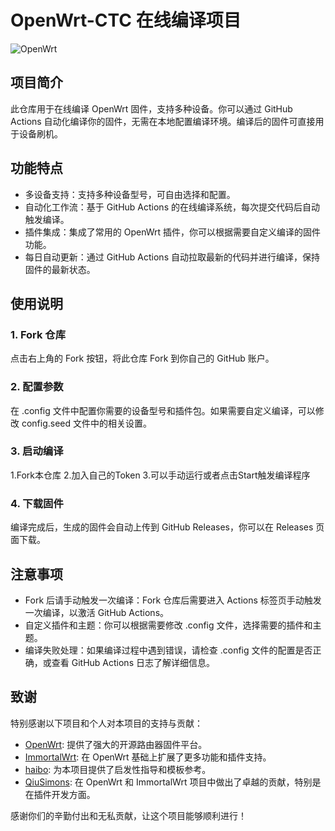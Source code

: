 # OpenWrt-CTC 在线编译项目

![OpenWrt](https://openwrt.org/_media/logo.png)

## 项目简介

此仓库用于在线编译 OpenWrt 固件，支持多种设备。你可以通过 GitHub Actions 自动化编译你的固件，无需在本地配置编译环境。编译后的固件可直接用于设备刷机。

## 功能特点

- 多设备支持：支持多种设备型号，可自由选择和配置。
- 自动化工作流：基于 GitHub Actions 的在线编译系统，每次提交代码后自动触发编译。
- 插件集成：集成了常用的 OpenWrt 插件，你可以根据需要自定义编译的固件功能。
- 每日自动更新：通过 GitHub Actions 自动拉取最新的代码并进行编译，保持固件的最新状态。

## 使用说明

### 1. Fork 仓库

点击右上角的 Fork 按钮，将此仓库 Fork 到你自己的 GitHub 账户。


### 2. 配置参数

在 .config 文件中配置你需要的设备型号和插件包。如果需要自定义编译，可以修改 config.seed 文件中的相关设置。

### 3. 启动编译

1.Fork本仓库
2.加入自己的Token
3.可以手动运行或者点击Start触发编译程序


### 4. 下载固件

编译完成后，生成的固件会自动上传到 GitHub Releases，你可以在 Releases 页面下载。


## 注意事项

- Fork 后请手动触发一次编译：Fork 仓库后需要进入 Actions 标签页手动触发一次编译，以激活 GitHub Actions。
- 自定义插件和主题：你可以根据需要修改 .config 文件，选择需要的插件和主题。
- 编译失败处理：如果编译过程中遇到错误，请检查 .config 文件的配置是否正确，或查看 GitHub Actions 日志了解详细信息。

## 致谢

特别感谢以下项目和个人对本项目的支持与贡献：

- [OpenWrt](https://openwrt.org/): 提供了强大的开源路由器固件平台。
- [ImmortalWrt](https://github.com/immortalwrt/immortalwrt): 在 OpenWrt 基础上扩展了更多功能和插件支持。
- [haibo](https://github.com/haibo): 为本项目提供了启发性指导和模板参考。
- [QiuSimons](https://github.com/QiuSimons): 在 OpenWrt 和 ImmortalWrt 项目中做出了卓越的贡献，特别是在插件开发方面。

感谢你们的辛勤付出和无私贡献，让这个项目能够顺利进行！
